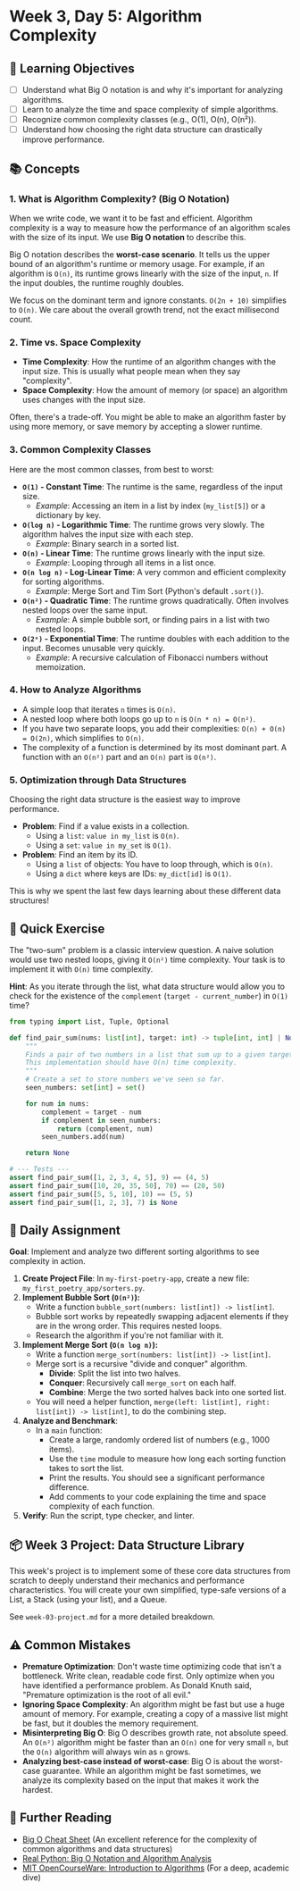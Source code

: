 # Week 3, Day 5: Algorithm Complexity

## 🎯 Learning Objectives
- [ ] Understand what Big O notation is and why it's important for analyzing algorithms.
- [ ] Learn to analyze the time and space complexity of simple algorithms.
- [ ] Recognize common complexity classes (e.g., O(1), O(n), O(n²)).
- [ ] Understand how choosing the right data structure can drastically improve performance.

## 📚 Concepts

### 1. What is Algorithm Complexity? (Big O Notation)
When we write code, we want it to be fast and efficient. Algorithm complexity is a way to measure how the performance of an algorithm scales with the size of its input. We use **Big O notation** to describe this.

Big O notation describes the **worst-case scenario**. It tells us the upper bound of an algorithm's runtime or memory usage. For example, if an algorithm is `O(n)`, its runtime grows linearly with the size of the input, `n`. If the input doubles, the runtime roughly doubles.

We focus on the dominant term and ignore constants. `O(2n + 10)` simplifies to `O(n)`. We care about the overall growth trend, not the exact millisecond count.

### 2. Time vs. Space Complexity
- **Time Complexity**: How the runtime of an algorithm changes with the input size. This is usually what people mean when they say "complexity".
- **Space Complexity**: How the amount of memory (or space) an algorithm uses changes with the input size.

Often, there's a trade-off. You might be able to make an algorithm faster by using more memory, or save memory by accepting a slower runtime.

### 3. Common Complexity Classes
Here are the most common classes, from best to worst:
- **`O(1)` - Constant Time**: The runtime is the same, regardless of the input size.
  - *Example*: Accessing an item in a list by index (`my_list[5]`) or a dictionary by key.
- **`O(log n)` - Logarithmic Time**: The runtime grows very slowly. The algorithm halves the input size with each step.
  - *Example*: Binary search in a sorted list.
- **`O(n)` - Linear Time**: The runtime grows linearly with the input size.
  - *Example*: Looping through all items in a list once.
- **`O(n log n)` - Log-Linear Time**: A very common and efficient complexity for sorting algorithms.
  - *Example*: Merge Sort and Tim Sort (Python's default `.sort()`).
- **`O(n²)` - Quadratic Time**: The runtime grows quadratically. Often involves nested loops over the same input.
  - *Example*: A simple bubble sort, or finding pairs in a list with two nested loops.
- **`O(2ⁿ)` - Exponential Time**: The runtime doubles with each addition to the input. Becomes unusable very quickly.
  - *Example*: A recursive calculation of Fibonacci numbers without memoization.

### 4. How to Analyze Algorithms
- A simple loop that iterates `n` times is `O(n)`.
- A nested loop where both loops go up to `n` is `O(n * n) = O(n²)`.
- If you have two separate loops, you add their complexities: `O(n) + O(n) = O(2n)`, which simplifies to `O(n)`.
- The complexity of a function is determined by its most dominant part. A function with an `O(n²)` part and an `O(n)` part is `O(n²)`.

### 5. Optimization through Data Structures
Choosing the right data structure is the easiest way to improve performance.
- **Problem**: Find if a value exists in a collection.
  - Using a `list`: `value in my_list` is `O(n)`.
  - Using a `set`: `value in my_set` is `O(1)`.
- **Problem**: Find an item by its ID.
  - Using a `list` of objects: You have to loop through, which is `O(n)`.
  - Using a `dict` where keys are IDs: `my_dict[id]` is `O(1)`.

This is why we spent the last few days learning about these different data structures!

## 🔹 Quick Exercise

The "two-sum" problem is a classic interview question. A naive solution would use two nested loops, giving it `O(n²)` time complexity. Your task is to implement it with `O(n)` time complexity.

**Hint**: As you iterate through the list, what data structure would allow you to check for the existence of the `complement` (`target - current_number`) in `O(1)` time?

```python
from typing import List, Tuple, Optional

def find_pair_sum(nums: list[int], target: int) -> tuple[int, int] | None:
    """
    Finds a pair of two numbers in a list that sum up to a given target.
    This implementation should have O(n) time complexity.
    """
    # Create a set to store numbers we've seen so far.
    seen_numbers: set[int] = set()

    for num in nums:
        complement = target - num
        if complement in seen_numbers:
            return (complement, num)
        seen_numbers.add(num)

    return None

# --- Tests ---
assert find_pair_sum([1, 2, 3, 4, 5], 9) == (4, 5)
assert find_pair_sum([10, 20, 35, 50], 70) == (20, 50)
assert find_pair_sum([5, 5, 10], 10) == (5, 5)
assert find_pair_sum([1, 2, 3], 7) is None
```

## 📝 Daily Assignment
**Goal**: Implement and analyze two different sorting algorithms to see complexity in action.

1.  **Create Project File**: In `my-first-poetry-app`, create a new file: `my_first_poetry_app/sorters.py`.
2.  **Implement Bubble Sort (`O(n²)`):**
    - Write a function `bubble_sort(numbers: list[int]) -> list[int]`.
    - Bubble sort works by repeatedly swapping adjacent elements if they are in the wrong order. This requires nested loops.
    - Research the algorithm if you're not familiar with it.
3.  **Implement Merge Sort (`O(n log n)`):**
    - Write a function `merge_sort(numbers: list[int]) -> list[int]`.
    - Merge sort is a recursive "divide and conquer" algorithm.
        - **Divide**: Split the list into two halves.
        - **Conquer**: Recursively call `merge_sort` on each half.
        - **Combine**: Merge the two sorted halves back into one sorted list.
    - You will need a helper function, `merge(left: list[int], right: list[int]) -> list[int]`, to do the combining step.
4.  **Analyze and Benchmark**:
    - In a `main` function:
        - Create a large, randomly ordered list of numbers (e.g., 1000 items).
        - Use the `time` module to measure how long each sorting function takes to sort the list.
        - Print the results. You should see a significant performance difference.
        - Add comments to your code explaining the time and space complexity of each function.
5.  **Verify**: Run the script, type checker, and linter.

## 📦 Week 3 Project: Data Structure Library
This week's project is to implement some of these core data structures from scratch to deeply understand their mechanics and performance characteristics. You will create your own simplified, type-safe versions of a List, a Stack (using your list), and a Queue.

See `week-03-project.md` for a more detailed breakdown.

## ⚠️ Common Mistakes
- **Premature Optimization**: Don't waste time optimizing code that isn't a bottleneck. Write clean, readable code first. Only optimize when you have identified a performance problem. As Donald Knuth said, "Premature optimization is the root of all evil."
- **Ignoring Space Complexity**: An algorithm might be fast but use a huge amount of memory. For example, creating a copy of a massive list might be fast, but it doubles the memory requirement.
- **Misinterpreting Big O**: Big O describes growth rate, not absolute speed. An `O(n²)` algorithm might be faster than an `O(n)` one for very small `n`, but the `O(n)` algorithm will always win as `n` grows.
- **Analyzing best-case instead of worst-case**: Big O is about the worst-case guarantee. While an algorithm might be fast sometimes, we analyze its complexity based on the input that makes it work the hardest.

## 📖 Further Reading
- [Big O Cheat Sheet](https://www.bigocheatsheet.com/) (An excellent reference for the complexity of common algorithms and data structures)
- [Real Python: Big O Notation and Algorithm Analysis](https://realpython.com/big-o-notation-python/)
- [MIT OpenCourseWare: Introduction to Algorithms](https://ocw.mit.edu/courses/6-006-introduction-to-algorithms-fall-2011/) (For a deep, academic dive)
